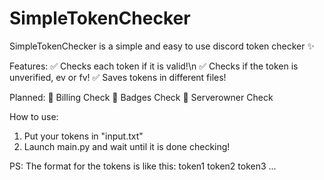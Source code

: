# SimpleTokenChecker

SimpleTokenChecker is a simple and easy to use discord token checker ✨


Features:
✅ Checks each token if it is valid!\n
✅ Checks if the token is unverified, ev or fv!
✅ Saves tokens in different files!

Planned:
💸 Billing Check
🎫 Badges Check
👑 Serverowner Check


How to use:
1) Put your tokens in "input.txt"
2) Launch main.py and wait until it is done checking!


PS: The format for the tokens is like this:
token1
token2
token3
...
